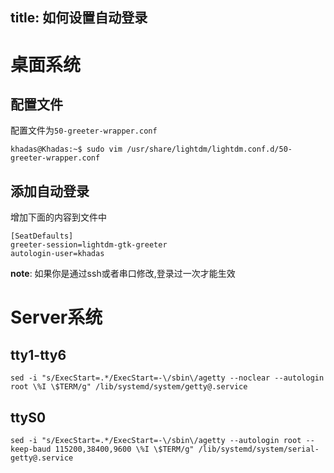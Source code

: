 title: 如何设置自动登录
---

# 桌面系统

## 配置文件

配置文件为`50-greeter-wrapper.conf`

```shell
khadas@Khadas:~$ sudo vim /usr/share/lightdm/lightdm.conf.d/50-greeter-wrapper.conf
```


## 添加自动登录

增加下面的内容到文件中

```shell
[SeatDefaults]
greeter-session=lightdm-gtk-greeter
autologin-user=khadas
```


**note**: 如果你是通过ssh或者串口修改,登录过一次才能生效

# Server系统

## tty1-tty6

```shell
sed -i "s/ExecStart=.*/ExecStart=-\/sbin\/agetty --noclear --autologin root \%I \$TERM/g" /lib/systemd/system/getty@.service
```

## ttyS0

```shell
sed -i "s/ExecStart=.*/ExecStart=-\/sbin\/agetty --autologin root --keep-baud 115200,38400,9600 \%I \$TERM/g" /lib/systemd/system/serial-getty@.service
